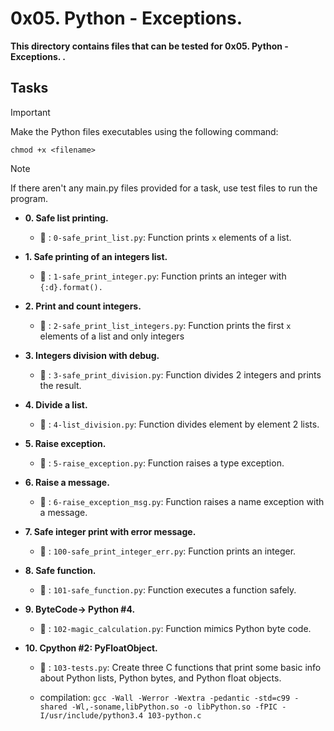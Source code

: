 # 0x05. Python - Exceptions.

**This directory contains files that can be tested for 0x05. Python - Exceptions. .**

## Tasks

> [!IMPORTANT]
> Make the Python files executables using the following command:

`chmod +x <filename>`

> [!NOTE]
> If there aren't any main.py files provided for a task, use test files to run the program.


- **0. Safe list printing.**

   - :file_folder: : `0-safe_print_list.py`: Function prints `x` elements of a list.

- **1. Safe printing of an integers list.**

   - :file_folder: : `1-safe_print_integer.py`: Function prints an integer with `{:d}.format().`

- **2. Print and count integers.**

   - :file_folder: : `2-safe_print_list_integers.py`: Function prints the first `x` elements of a list and only integers

- **3. Integers division with debug.**

   - :file_folder: : `3-safe_print_division.py`: Function divides 2 integers and prints the result.

- **4. Divide a list.**

   - :file_folder: : `4-list_division.py`: Function divides element by element 2 lists.

- **5. Raise exception.**

   - :file_folder: : `5-raise_exception.py`: Function raises a type exception.

- **6. Raise a message.**

   - :file_folder: : `6-raise_exception_msg.py`: Function raises a name exception with a message.

- **7. Safe integer print with error message.**

   - :file_folder: : `100-safe_print_integer_err.py`: Function prints an integer.

- **8. Safe function.**

   - :file_folder: : `101-safe_function.py`: Function executes a function safely.

- **9. ByteCode-> Python #4.**

   - :file_folder: : `102-magic_calculation.py`: Function mimics Python byte code.

- **10. Cpython #2: PyFloatObject.**

   - :file_folder: : `103-tests.py`: Create three C functions that print some basic info about Python lists,  Python bytes, and Python float objects.

   - compilation: `gcc -Wall -Werror -Wextra -pedantic -std=c99 -shared -Wl,-soname,libPython.so -o libPython.so -fPIC -I/usr/include/python3.4 103-python.c`
